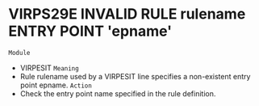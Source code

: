 # VIRPS29E INVALID RULE rulename ENTRY POINT 'epname'
`Module`
- VIRPESIT
`Meaning`
- Rule rulename used by a VIRPESIT line specifies a non-existent entry point epname.
`Action`
- Check the entry point name specified in the rule definition.
